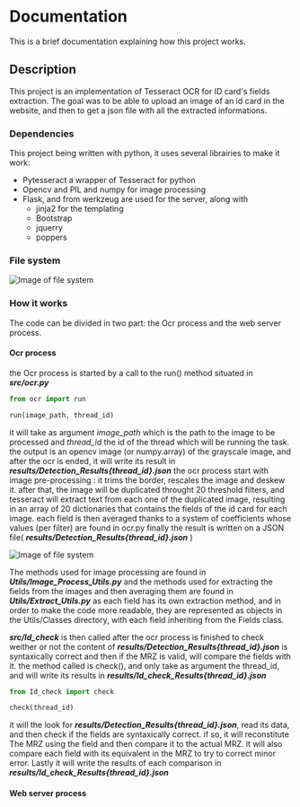 # Documentation

This is a brief documentation explaining how this project works.

## Description

This project is an implementation of Tesseract OCR for ID card's fields extraction. The goal was to be able to upload an image of an id card in the website,
and then to get a json file with all the extracted informations.

### Dependencies
This project being written with python, it uses several librairies to make it work:

- Pytesseract a wrapper of Tesseract for python
- Opencv and PIL and numpy for image processing 
- Flask, and from werkzeug are used for the server, along with
  - jinja2 for the templating
  - Bootstrap
  - jquerry
  - poppers

### File system

![Image of file system](https://github.com/youssef-e/Pytesseract-Opencv/blob/master/Documentation/images/fileSysteme.png)

### How it works

The code can be divided in two part: the Ocr process and the web server process.

#### Ocr process

the Ocr process is started by a call to the run() method situated in __*src/ocr.py*__

```python
from ocr import run

run(image_path, thread_id)
```
it will take as argument *image_path* which is the path to the image to be processed and *thread_id* the id of the thread which will be running the task. the output is an opencv image (or numpy.array) of the grayscale image, and after the ocr is ended, it will write its result in __*results/Detection_Results{thread_id}.json*__
the ocr process start with image pre-processing : it trims the border, rescales the image and deskew it. after that, the image will be duplicated throught 20 threshold filters, and tesseract will extract text from each one of the duplicated image, resulting in an array of 20 dictionaries that contains the fields of the id card for each image. each field is then averaged thanks to a system of coefficients whose values (per filter) are found in ocr.py
finally the result is written on a JSON file( __*results/Detection_Results{thread_id}.json*__ )

![Image of file system](https://github.com/youssef-e/Pytesseract-Opencv/blob/master/Documentation/images/schema1.png)

The methods used for image processing are found in __*Utils/Image_Process_Utils.py*__ and the methods used for extracting the fields from the images and then averaging them are found in __*Utils/Extract_Utils.py*__
as each field has its own extraction method, and in order to make the code more readable, they are represented as objects in the Utils/Classes directory, with each field inheriting from the Fields class.

__*src/Id_check*__ is then called after the ocr process is finished to check weither or not the content of __*results/Detection_Results{thread_id}.json*__ is syntaxically correct and then if the MRZ is valid, will compare the fields with it.
the method called is check(), and only take as argument the thread_id, and will write its results in __*results/Id_check_Results{thread_id}.json*__
```python
from Id_check import check

check(thread_id)
```
it will the look for __*results/Detection_Results{thread_id}.json*__, read its data, and then check if the fields are syntaxically correct. if so, it will reconstitute The MRZ using the field and then compare it to the actual MRZ. it will also compare each field with its equivalent in the MRZ to try to correct minor error. Lastly it will write the results of each comparison in __*results/Id_check_Results{thread_id}.json*__

#### Web server process
